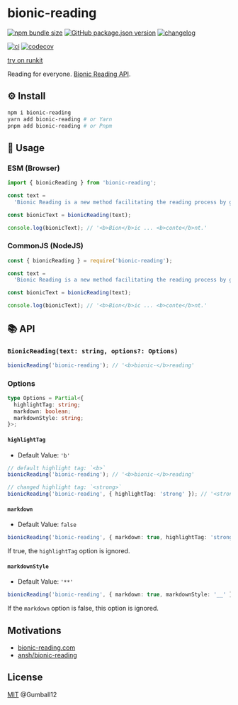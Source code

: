 # bionic-reading

[![npm bundle size](https://img.shields.io/bundlephobia/minzip/bionic-reading)](https://www.npmjs.com/package/bionic-reading) [![GitHub package.json version](https://img.shields.io/github/package-json/v/Gumball12/bionic-reading)](https://github.com/Gumball12/bionic-reading/releases) [![changelog](https://img.shields.io/badge/CHANGELOG-gray)](./CHANGELOG.md)

[![ci](https://github.com/Gumball12/bionic-reading/actions/workflows/ci.yaml/badge.svg)](https://github.com/Gumball12/bionic-reading/actions/workflows/ci.yaml) [![codecov](https://codecov.io/gh/Gumball12/bionic-reading/branch/main/graph/badge.svg?token=MsLDgzri5B)](https://codecov.io/gh/Gumball12/bionic-reading)

[try on runkit](https://npm.runkit.com/bionic-reading)

Reading for everyone. [Bionic Reading API](https://bionic-reading.com/).

## ⚙️ Install

```bash
npm i bionic-reading
yarn add bionic-reading # or Yarn
pnpm add bionic-reading # or Pnpm
```

## 📖 Usage

### ESM (Browser)

```ts
import { bionicReading } from 'bionic-reading';

const text =
  'Bionic Reading is a new method facilitating the reading process by guiding the eyes through text with artificial fixation points. As a result, the reader is only focusing on the highlighted initial letters and lets the brain center complete the word. In a digital world dominated by shallow forms of reading, Bionic Reading aims to encourage a more in-depth reading and understanding of written content.';

const bionicText = bionicReading(text);

console.log(bionicText); // '<b>Bion</b>ic ... <b>conte</b>nt.'
```

### CommonJS (NodeJS)

```ts
const { bionicReading } = require('bionic-reading');

const text =
  'Bionic Reading is a new method facilitating the reading process by guiding the eyes through text with artificial fixation points. As a result, the reader is only focusing on the highlighted initial letters and lets the brain center complete the word. In a digital world dominated by shallow forms of reading, Bionic Reading aims to encourage a more in-depth reading and understanding of written content.';

const bionicText = bionicReading(text);

console.log(bionicText); // '<b>Bion</b>ic ... <b>conte</b>nt.'
```

## 📚 API

### `BionicReading(text: string, options?: Options)`

```ts
bionicReading('bionic-reading'); // '<b>bionic-</b>reading'
```

### Options

```ts
type Options = Partial<{
  highlightTag: string;
  markdown: boolean;
  markdownStyle: string;
}>;
```

#### `highlightTag`

- Default Value: `'b'`

```ts
// default highlight tag: `<b>`
bionicReading('bionic-reading'); // '<b>bionic-</b>reading'
```

```ts
// changed highlight tag: `<strong>`
bionicReading('bionic-reading', { highlightTag: 'strong' }); // '<strong>bionic-</strong>reading'
```

#### `markdown`

- Default Value: `false`

```ts
bionicReading('bionic-reading', { markdown: true, highlightTag: 'strong' }); // '**bionic-**reading'
```

If true, the `highlightTag` option is ignored.

#### `markdownStyle`

- Default Value: `'**'`

```ts
bionicReading('bionic-reading', { markdown: true, markdownStyle: '__' }); // '__bionic-__reading'
```

If the `markdown` option is false, this option is ignored.

## Motivations

- [bionic-reading.com](https://bionic-reading.com/)
- [ansh/bionic-reading](https://github.com/ansh/bionic-reading)

## License

[MIT](./LICENSE) @Gumball12
